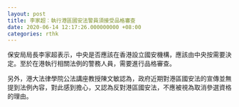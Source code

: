 ```yaml
---
layout: post
title: 李家超︰執行港區國安法警員須接受品格審查
date: 2020-06-14 12:17:26.000000000 +08:00
categories: rthk
---
```


保安局局長李家超表示，中央是否應該在香港設立國安機構，應該由中央按需要決定。至於在港執行相關法例的警務人員，需要進行品格審查。

另外，港大法律學院公法講座教授陳文敏認為，政府近期對港區國安法的宣傳並無提到法例內容，對此感到擔心，又認為反對港區國安法，不應被視為取消參選資格的理由。
